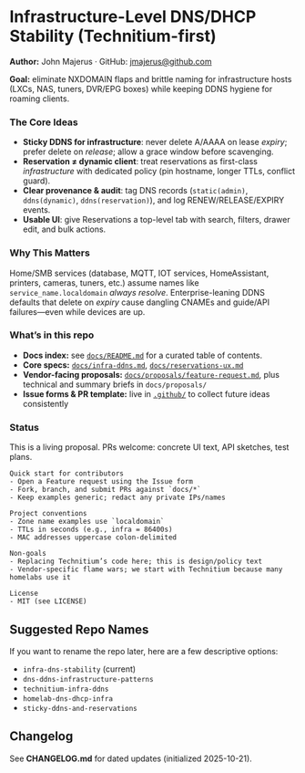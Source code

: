 # Infrastructure-Level DNS/DHCP Stability (Technitium-first)

**Author:** John Majerus · GitHub: jmajerus@github.com

**Goal:** eliminate NXDOMAIN flaps and brittle naming for infrastructure hosts (LXCs, NAS, tuners, DVR/EPG boxes) while keeping DDNS hygiene for roaming clients.

### The Core Ideas
- **Sticky DDNS for infrastructure**: never delete A/AAAA on lease *expiry*; prefer delete on *release*; allow a grace window before scavenging.
- **Reservation ≠ dynamic client**: treat reservations as first-class *infrastructure* with dedicated policy (pin hostname, longer TTLs, conflict guard).
- **Clear provenance & audit**: tag DNS records (`static(admin)`, `ddns(dynamic)`, `ddns(reservation)`), and log RENEW/RELEASE/EXPIRY events.
- **Usable UI**: give Reservations a top-level tab with search, filters, drawer edit, and bulk actions.

### Why This Matters
Home/SMB services (database, MQTT, IOT services, HomeAssistant, printers, cameras, tuners, etc.) assume names like `service_name.localdomain` *always resolve*. Enterprise-leaning DDNS defaults that delete on *expiry* cause dangling CNAMEs and guide/API failures—even while devices are up.

### What’s in this repo
- **Docs index:** see [`docs/README.md`](./docs/README.md) for a curated table of contents.
- **Core specs:** [`docs/infra-ddns.md`](./docs/infra-ddns.md), [`docs/reservations-ux.md`](./docs/reservations-ux.md)
- **Vendor-facing proposals:** [`docs/proposals/feature-request.md`](./docs/proposals/feature-request.md), plus technical and summary briefs in `docs/proposals/`
- **Issue forms & PR template:** live in [`.github/`](./.github/) to collect future ideas consistently

### Status
This is a living proposal. PRs welcome: concrete UI text, API sketches, test plans.

```
Quick start for contributors
- Open a Feature request using the Issue form
- Fork, branch, and submit PRs against `docs/*`
- Keep examples generic; redact any private IPs/names
```
```
Project conventions
- Zone name examples use `localdomain`
- TTLs in seconds (e.g., infra = 86400s)
- MAC addresses uppercase colon-delimited
```
```
Non-goals
- Replacing Technitium’s code here; this is design/policy text
- Vendor-specific flame wars; we start with Technitium because many homelabs use it
```
```
License
- MIT (see LICENSE)
```

## Suggested Repo Names
If you want to rename the repo later, here are a few descriptive options:
- `infra-dns-stability` (current)
- `dns-ddns-infrastructure-patterns`
- `technitium-infra-ddns`
- `homelab-dns-dhcp-infra`
- `sticky-ddns-and-reservations`

## Changelog
See **CHANGELOG.md** for dated updates (initialized 2025-10-21).
